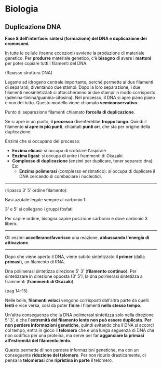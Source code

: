 # Biologia
## Duplicazione DNA

**Fase S dell'interfase: sintesi (formazione) del DNA e duplicazione dei cromosomi.**

In tutte le cellule (tranne eccezioni) avviene la produzione di materiale genetico. Per **produrre** materiale genetico, c'è **bisogno** di avere i **mattoni** per poter copiare tutti i filamenti del DNA.

(Ripasso struttura DNA)

Legame ad idrogeno centrale importante, perché permette ai due filamenti di separarsi, diventando due stampi. Dopo la loro separazione, i due filamenti neosintetizzati si attaccheranno ai due stampi in modo corrisposto (adenina-timina/guanina-citosina). Nel processo, il DNA si apre piano piano e non del tutto. Questo modello viene chiamato **semiconservativo**.

Punto di separazione filamenti chiamato **forcella di duplicazione**.

Se si apre in un punto, il **processo** diventerebbe **troppo lungo**. Quindi il filamento **si apre in più punti**, chiamati **punti ori**, che sta per origine della duplicazione

Enzimi che si occupano del processo:
- **Enzima elicasi**: si occupa di srotolare l'aspirale
- **Enzima ligasi**: si occupa di unire i frammenti di Okazaki.
- **Complesso di duplicazione** (enzimi per duplicare, tener separato dna). Es:
  - **Enzima polimerasi** (complesso enzimatico): si occupa di duplicare il DNA cercando di combaciare i nucleotidi.

---

(ripasso 3' 5' ordine filamento):

Basi azotate legate sempre al carbonio 1.

3' e 5' si collegano i gruppi fosfati

Per capire ordine, bisogna capire posizione carbonio e dove carbonio 3 libero. 

---

Gli enzimi **accellerano/favorisce** una reazione, **abbassando l'energia di attivazione**.

---

Dopo che viene aperto il DNA, viene subito sintetizzato il **primer** (dalla **primasi**), un filamento di RNA.

Dna polimerasi sintetizza direzione 5' 3' (**filamento continuo**). Per sintetizzare in direzione opposta (3' 5'),  la dna polimerasi sintetizza a frammenti (**frammenti di Okazaki**).

(pag 14-15)

Nelle bolle, **filamenti veloci** vengono corrisposti dall'altra parte da quelli **lenti** e vice versa, cosi da poter **finire** i filamenti **nello stesso tempo**.

Un'altra conseguenza che la DNA polimerasi sintetizza solo nella direzione 5' 3', è che l'**estremità del filamento lento non può essere duplicata**. **Per non perdere informazioni genetiche**, quindi evitando che il DNA si accorci col tempo, entra in gioco il **telomero** che è una lunga seguenza di DNA che non codifica per una proteina, ma serve per far **agganciare la primasi all'estremità del filamento lento**.

Questo permette di non perdere informazioni genetiche, ma con un conseguente **riduzione del telomero**. Per non ridurlo drasticamente, ci pensa la **telomerasi** che **ripristina in parte** il telomero.

